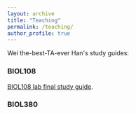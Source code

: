 ```yaml
---
layout: archive
title: "Teaching"
permalink: /teaching/
author_profile: true
---
```


Wei the-best-TA-ever Han's study guides:

### BIOL108

[BIOL108 lab final study guide](/files/pdf/biol108.pdf). 

### BIOL380

